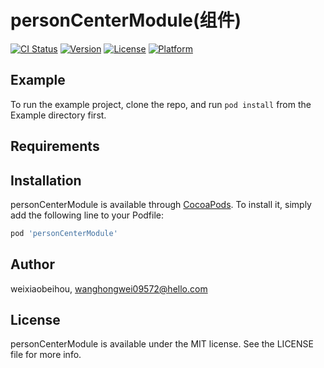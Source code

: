 # personCenterModule(组件)

[![CI Status](https://img.shields.io/travis/weixiaobeihou/personCenterModule.svg?style=flat)](https://travis-ci.org/weixiaobeihou/personCenterModule)
[![Version](https://img.shields.io/cocoapods/v/personCenterModule.svg?style=flat)](https://cocoapods.org/pods/personCenterModule)
[![License](https://img.shields.io/cocoapods/l/personCenterModule.svg?style=flat)](https://cocoapods.org/pods/personCenterModule)
[![Platform](https://img.shields.io/cocoapods/p/personCenterModule.svg?style=flat)](https://cocoapods.org/pods/personCenterModule)

## Example

To run the example project, clone the repo, and run `pod install` from the Example directory first.

## Requirements

## Installation

personCenterModule is available through [CocoaPods](https://cocoapods.org). To install
it, simply add the following line to your Podfile:

```ruby
pod 'personCenterModule'
```

## Author

weixiaobeihou, wanghongwei09572@hello.com

## License

personCenterModule is available under the MIT license. See the LICENSE file for more info.
